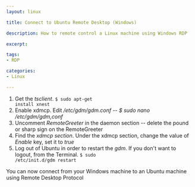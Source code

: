 ```yaml
---
layout: linux

title: Connect to Ubuntu Remote Desktop (Windows)

description: How to remote control a Linux machine using Windows RDP

excerpt: 

tags:
- RDP

categories:
- Linux

---
```


1. Get the *tsclient*. <code class="codeblock">$ sudo apt-get install xnest</code>
2. Enable xdmcp. Edit */etc/gdm/gdm.conf* -- *$ sudo nano /etc/gdm/gdm,conf*
3. Uncomment *RemoteGreeter* in the daemon section -- delete the pound or sharp sign on the RemoteGreeter
4. Find the *xdmcp section*. Under the xdmcp section, change the value of *Enable* key, set it to *true*
5. Log out of Ubuntu in order to restart the *gdm*. If you don't want to logout, from the Terminal. <code class="codeblock">$ sudo /etc/init.d/gdm restart</code>

You can now connect from your Windows machine to an Ubuntu machine using Remote Desktop Protocol

